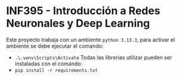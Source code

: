 # INF395 - Introducción a Redes Neuronales y Deep Learning
Este proyecto trabaja con un ambiente ``python 3.13.3``, para activar el ambiente se debe ejecutar el
comando:
 - ``.\.venv\Scripts\Activate``
Todas las librerias utilizar pueden ser instaladas con el comando:
 - ``pip install -r requirements.txt``